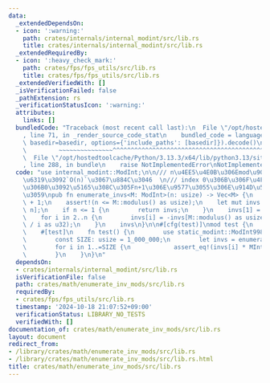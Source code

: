 ```yaml
---
data:
  _extendedDependsOn:
  - icon: ':warning:'
    path: crates/internals/internal_modint/src/lib.rs
    title: crates/internals/internal_modint/src/lib.rs
  _extendedRequiredBy:
  - icon: ':heavy_check_mark:'
    path: crates/fps/fps_utils/src/lib.rs
    title: crates/fps/fps_utils/src/lib.rs
  _extendedVerifiedWith: []
  _isVerificationFailed: false
  _pathExtension: rs
  _verificationStatusIcon: ':warning:'
  attributes:
    links: []
  bundledCode: "Traceback (most recent call last):\n  File \"/opt/hostedtoolcache/Python/3.13.3/x64/lib/python3.13/site-packages/onlinejudge_verify/documentation/build.py\"\
    , line 71, in _render_source_code_stat\n    bundled_code = language.bundle(stat.path,\
    \ basedir=basedir, options={'include_paths': [basedir]}).decode()\n          \
    \         ~~~~~~~~~~~~~~~^^^^^^^^^^^^^^^^^^^^^^^^^^^^^^^^^^^^^^^^^^^^^^^^^^^^^^^^^^^^^^^^^^\n\
    \  File \"/opt/hostedtoolcache/Python/3.13.3/x64/lib/python3.13/site-packages/onlinejudge_verify/languages/rust.py\"\
    , line 288, in bundle\n    raise NotImplementedError\nNotImplementedError\n"
  code: "use internal_modint::ModInt;\n\n/// n\u4EE5\u4E0B\u306Emod\u9006\u5143\u5217\
    \u6319\u3092`O(n)`\u3067\u884C\u3046  \n/// index 0\u306B\u306F\u4FBF\u5B9C\u7684\
    \u306B0\u3092\u5165\u308C\u305Fn+1\u306E\u9577\u3055\u306E\u914D\u5217\u3092\u8FD4\
    \u3059\npub fn enumerate_invs<M: ModInt>(n: usize) -> Vec<M> {\n    let n = n\
    \ + 1;\n    assert!(n <= M::modulus() as usize);\n    let mut invs = vec![M::raw(0);\
    \ n];\n    if n <= 1 {\n        return invs;\n    }\n    invs[1] = M::raw(1);\n\
    \    for i in 2..n {\n        invs[i] = -invs[M::modulus() as usize % i] * M::raw(M::modulus()\
    \ / i as u32);\n    }\n    invs\n}\n\n#[cfg(test)]\nmod test {\n    use super::*;\n\
    \    #[test]\n    fn test() {\n        use static_modint::ModInt998244353 as MInt;\n\
    \        const SIZE: usize = 1_000_000;\n        let invs = enumerate_invs::<MInt>(SIZE);\n\
    \        for i in 1..=SIZE {\n            assert_eq!(invs[i] * MInt::new(i), MInt::new(1));\n\
    \        }\n    }\n}\n"
  dependsOn:
  - crates/internals/internal_modint/src/lib.rs
  isVerificationFile: false
  path: crates/math/enumerate_inv_mods/src/lib.rs
  requiredBy:
  - crates/fps/fps_utils/src/lib.rs
  timestamp: '2024-10-18 21:07:52+09:00'
  verificationStatus: LIBRARY_NO_TESTS
  verifiedWith: []
documentation_of: crates/math/enumerate_inv_mods/src/lib.rs
layout: document
redirect_from:
- /library/crates/math/enumerate_inv_mods/src/lib.rs
- /library/crates/math/enumerate_inv_mods/src/lib.rs.html
title: crates/math/enumerate_inv_mods/src/lib.rs
---
```

